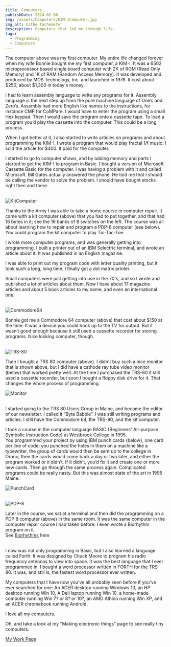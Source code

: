```yaml
---
title: Computers
publishDate: 2024-02-06
img: /assets/Computers/KIM-1Computer.jpg
img_alt: Lathe tachometer
description: Computers that led me through life.
tags:
  - Programming
  - Computers
---
```

The computer above was my first computer.
My entire life changed forever when my wife Bonnie bought me my first computer, a KIM-I. It was a 6502 microprocessor  based single board computer with 2K of ROM (Read Only Memory) and 1K of RAM (Random Access Memory). It was developed and produced by MOS Technology, Inc. and launched in 1976. It cost about $250, about $1,300 in today's money.

I had to learn assembly language to write any programs for it. Assembly language is the next step up from the pure machine language of One’s and Zero’s. Assembly had more English like names to the instructions, for instance CMP for CoMPare. I would have to enter the program using a small Hex keypad. Then I would save the program onto a cassette tape. To load a program you’d play the cassette into the computer. This could be a long process.

When I got better at it, I also started to write articles on programs and about programming the KIM-I. I wrote a program that would play fractal 1/f music. I sold the article for $400. It paid for the computer.

I started to go to computer shows, and by adding memory and parts I started to get the KIM-I to program in Basic. I bought a version of Microsoft Cassette Basic for the computer. I was having a problem with it and called Microsoft. Bill Gates actually answered the phone. He told me that I should be calling the vendor to solve the problem. I should have bought stocks right then and there.<br><br>

![KitComputer](/assets/Computers/KitComputer.JPG)<br>

Thanks to the Army I was able to take a home course in computer repair. It came with a kit computer (above) that you had to put together, and that had 16 bytes in it; see the 16 banks of 8 switches on the left. The course was all about learning how to repair and program a PDP-8 computer (see below). You could program the kit computer to play Tic-Tac-Toe.

I wrote more computer programs, and was generally getting into programming. I built a printer out of an IBM Selectric terminal, and wrote an article about it. It was published in an English magazine.

I was able to print out my program code with letter quality printing, but it took such a long, long time. I finally got a dot matrix printer.

Small computers were just getting into use in the 70's, and so I wrote and published a lot of articles about them. Now I have about 17 magazine articles and about 5 book articles to my name, and even an international one.<br><br>

![Commodore64](/assets/Computers/Commodore-64.png)<br>

Bonnie got me a Commodore 64 computer (above) that cost about $150 at the time. It was a device you could hook up to the TV for output. But it wasn’t good enough because it still used a cassette recorder for storing programs. Nice looking computer, though.<br><br>

![TRS-80](/assets/Computers/TRS-80.png)<br>

Then I bought a TRS 80 computer (above). I didn't buy such a nice monitor that is shown above, but I did have a cathode ray tube video monitor (below) that worked pretty well. At the time I purchased the TRS-80 it still used a cassette recorder, but soon I bought a floppy disk drive for it. That changes the whole process of programming.

![Monitor](/assets/Computers/Monitor.JPG)<br><br>

I started going to the TRS 80 Users Group in Maine, and became the editor of our newsletter. I called it “Byte Babble”. I was still writing programs and articles. I still have the Commodore 64, the TRS-80, and the kit computer.

I took a course in the computer language BASIC {Beginners' All-purpose Symbolic Instruction Code} at Westbrook College in 1995.<br>
You programmed your project by using IBM punch cards {below}, one card per line of code; you punched the holes in them on a machine like a typewriter, the group of cards would then be sent up to the college in Orono, then the cards would come back a day or two later, and either the program worked or it didn’t. If it didn’t, you’d fix it and create one or more new cards. Then go through the same process again. Complicated programs could be really nasty. But this was almost state of the art in 1995 Maine.

![PunchCard](/assets/Computers/PunchCard.png)<br><br>

![PDP-8](/assets/Computers/PDP-8.png)<br>

Later in the course, we sat at a terminal and then did the programming on a PDP 8 computer (above) in the same room. It  was the same computer in the computer repair course I had taken before. I even wrote a Biorhythm program on it.<br>
See <a href="https://en.wikipedia.org/wiki/Biorhythm_(pseudoscience" target="_blank">Biorhythms</a> here<br><br>

I now was not only programming in Basic, but I also learned a language called Forth. It was designed by Chuck Moore to program his radio frequency antennas to view into space. It was the best language that I ever programmed in. I bought a word processor written in FORTH for the TRS-80. It was, and still is, the fastest word processor ever written.

My computers that I have now you've all probably seen before if you've ever searched for one: An ACER desktop running Windows 10, an HP desktop running Win 10, A Dell laptop running Win 10, a home-made computer running Win 7? or 8? or 10?, an AMD Athlon running Win XP, and an ACER chromebook running Android.

I love all my computers.

Oh, and take a look at my "Making electronic things" page to see really tiny computers.

<a href="/work/">My Work Page</a>
